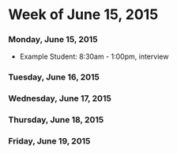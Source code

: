 # Week of June 15, 2015

### Monday, June 15, 2015

* Example Student: 8:30am - 1:00pm, interview

### Tuesday, June 16, 2015

### Wednesday, June 17, 2015

### Thursday, June 18, 2015

### Friday, June 19, 2015
